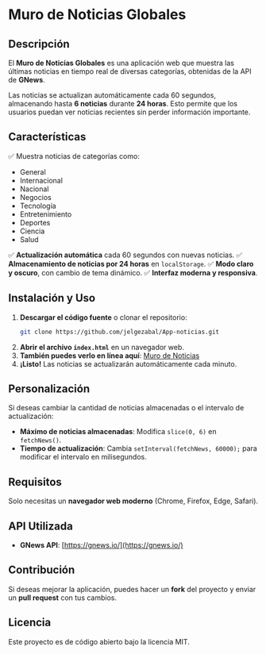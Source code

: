 # Muro de Noticias Globales

## Descripción
El **Muro de Noticias Globales** es una aplicación web que muestra las últimas noticias en tiempo real de diversas categorías, obtenidas de la API de **GNews**. 

Las noticias se actualizan automáticamente cada 60 segundos, almacenando hasta **6 noticias** durante **24 horas**. Esto permite que los usuarios puedan ver noticias recientes sin perder información importante.

## Características
✅ Muestra noticias de categorías como:
   - General
   - Internacional
   - Nacional
   - Negocios
   - Tecnología
   - Entretenimiento
   - Deportes
   - Ciencia
   - Salud

✅ **Actualización automática** cada 60 segundos con nuevas noticias.
✅ **Almacenamiento de noticias por 24 horas** en `localStorage`.
✅ **Modo claro y oscuro**, con cambio de tema dinámico.
✅ **Interfaz moderna y responsiva**.

## Instalación y Uso
1. **Descargar el código fuente** o clonar el repositorio:
   ```sh
   git clone https://github.com/jelgezabal/App-noticias.git
   ```
2. **Abrir el archivo `index.html`** en un navegador web.
3. **También puedes verlo en línea aquí**: [Muro de Noticias](https://jelgezabal.github.io/App-noticias/)
4. **¡Listo!** Las noticias se actualizarán automáticamente cada minuto.

## Personalización
Si deseas cambiar la cantidad de noticias almacenadas o el intervalo de actualización:
- **Máximo de noticias almacenadas**: Modifica `slice(0, 6)` en `fetchNews()`.
- **Tiempo de actualización**: Cambia `setInterval(fetchNews, 60000);` para modificar el intervalo en milisegundos.

## Requisitos
Solo necesitas un **navegador web moderno** (Chrome, Firefox, Edge, Safari).

## API Utilizada
- **GNews API**: [https://gnews.io/](https://gnews.io/)

## Contribución
Si deseas mejorar la aplicación, puedes hacer un **fork** del proyecto y enviar un **pull request** con tus cambios.

## Licencia
Este proyecto es de código abierto bajo la licencia MIT.

